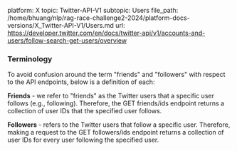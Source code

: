 platform: X
topic: Twitter-API-V1
subtopic: Users
file_path: /home/bhuang/nlp/rag-race-challenge2-2024/platform-docs-versions/X_Twitter-API-V1/Users.md
url: https://developer.twitter.com/en/docs/twitter-api/v1/accounts-and-users/follow-search-get-users/overview

### Terminology

To avoid confusion around the term "friends" and "followers" with respect to the API endpoints, below is a definition of each:

**Friends** - we refer to "friends" as the Twitter users that a specific user follows (e.g., following). Therefore, the GET friends/ids endpoint returns a collection of user IDs that the specified user follows.

**Followers** - refers to the Twitter users that follow a specific user. Therefore, making a request to the GET followers/ids endpoint returns a collection of user IDs for every user following the specified user.